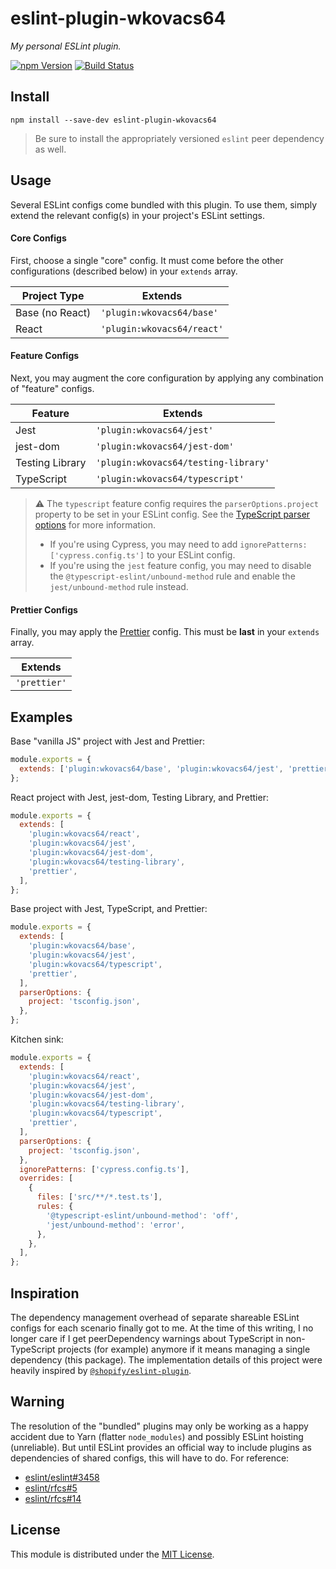 # eslint-plugin-wkovacs64

_My personal ESLint plugin._

[![npm Version][npm-image]][npm-url] [![Build Status][ci-image]][ci-url]

## Install

```
npm install --save-dev eslint-plugin-wkovacs64
```

> Be sure to install the appropriately versioned `eslint` peer dependency as
> well.

## Usage

Several ESLint configs come bundled with this plugin. To use them, simply extend
the relevant config(s) in your project's ESLint settings.

#### Core Configs

First, choose a single "core" config. It must come before the other
configurations (described below) in your `extends` array.

| Project Type    | Extends                    |
| --------------- | -------------------------- |
| Base (no React) | `'plugin:wkovacs64/base'`  |
| React           | `'plugin:wkovacs64/react'` |

#### Feature Configs

Next, you may augment the core configuration by applying any combination of
"feature" configs.

| Feature         | Extends                              |
| --------------- | ------------------------------------ |
| Jest            | `'plugin:wkovacs64/jest'`            |
| jest-dom        | `'plugin:wkovacs64/jest-dom'`        |
| Testing Library | `'plugin:wkovacs64/testing-library'` |
| TypeScript      | `'plugin:wkovacs64/typescript'`      |

> ⚠️ The `typescript` feature config requires the `parserOptions.project`
> property to be set in your ESLint config. See the [TypeScript parser
> options][ts-parser-options] for more information.
>
> - If you're using Cypress, you may need to add
>   `ignorePatterns: ['cypress.config.ts']` to your ESLint config.
> - If you're using the `jest` feature config, you may need to disable the
>   `@typescript-eslint/unbound-method` rule and enable the
>   `jest/unbound-method` rule instead.

#### Prettier Configs

Finally, you may apply the [Prettier][eslint-config-prettier] config. This must
be **last** in your `extends` array.

| Extends      |
| ------------ |
| `'prettier'` |

## Examples

Base "vanilla JS" project with Jest and Prettier:

```js
module.exports = {
  extends: ['plugin:wkovacs64/base', 'plugin:wkovacs64/jest', 'prettier'],
};
```

React project with Jest, jest-dom, Testing Library, and Prettier:

```js
module.exports = {
  extends: [
    'plugin:wkovacs64/react',
    'plugin:wkovacs64/jest',
    'plugin:wkovacs64/jest-dom',
    'plugin:wkovacs64/testing-library',
    'prettier',
  ],
};
```

Base project with Jest, TypeScript, and Prettier:

```js
module.exports = {
  extends: [
    'plugin:wkovacs64/base',
    'plugin:wkovacs64/jest',
    'plugin:wkovacs64/typescript',
    'prettier',
  ],
  parserOptions: {
    project: 'tsconfig.json',
  },
};
```

Kitchen sink:

```js
module.exports = {
  extends: [
    'plugin:wkovacs64/react',
    'plugin:wkovacs64/jest',
    'plugin:wkovacs64/jest-dom',
    'plugin:wkovacs64/testing-library',
    'plugin:wkovacs64/typescript',
    'prettier',
  ],
  parserOptions: {
    project: 'tsconfig.json',
  },
  ignorePatterns: ['cypress.config.ts'],
  overrides: [
    {
      files: ['src/**/*.test.ts'],
      rules: {
        '@typescript-eslint/unbound-method': 'off',
        'jest/unbound-method': 'error',
      },
    },
  ],
};
```

## Inspiration

The dependency management overhead of separate shareable ESLint configs for each
scenario finally got to me. At the time of this writing, I no longer care if I
get peerDependency warnings about TypeScript in non-TypeScript projects (for
example) anymore if it means managing a single dependency (this package). The
implementation details of this project were heavily inspired by
[`@shopify/eslint-plugin`][@shopify/eslint-plugin].

## Warning

The resolution of the "bundled" plugins may only be working as a happy accident
due to Yarn (flatter `node_modules`) and possibly ESLint hoisting (unreliable).
But until ESLint provides an official way to include plugins as dependencies of
shared configs, this will have to do. For reference:

- [eslint/eslint#3458](https://github.com/eslint/eslint/issues/3458)
- [eslint/rfcs#5](https://github.com/eslint/rfcs/pull/5)
- [eslint/rfcs#14](https://github.com/eslint/rfcs/pull/14)

## License

This module is distributed under the [MIT License][license].

[npm-image]:
  https://img.shields.io/npm/v/eslint-plugin-wkovacs64.svg?style=flat-square
[npm-url]: https://www.npmjs.com/package/eslint-plugin-wkovacs64
[ci-image]:
  https://img.shields.io/github/actions/workflow/status/wKovacs64/eslint-plugin-wkovacs64/ci.yml?logo=github&style=flat-square
[ci-url]:
  https://github.com/wKovacs64/eslint-plugin-wkovacs64/actions?query=workflow%3Aci
[eslint-config-prettier]:
  https://github.com/prettier/eslint-config-prettier#readme
[ts-parser-options]:
  https://github.com/typescript-eslint/typescript-eslint/blob/main/packages/parser/README.md#parseroptionsproject
[license]:
  https://github.com/wKovacs64/eslint-plugin-wkovacs64/tree/master/LICENSE.txt
[@shopify/eslint-plugin]:
  https://github.com/Shopify/web-configs/tree/main/packages/eslint-plugin#readme
